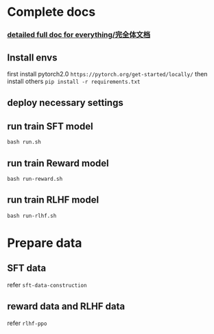 # Complete docs
### [detailed full doc for everything/完全体文档](`大模型“不完全”修炼手册——从训练、评测到应用搭建.pdf`)


## Install envs
first install pytorch2.0 `https://pytorch.org/get-started/locally/`
then install others
`pip install -r requirements.txt`

## deploy necessary settings


## run train SFT model

`bash run.sh`


## run train Reward model

`bash run-reward.sh`

## run train RLHF model

`bash run-rlhf.sh`



# Prepare data

## SFT data
refer `sft-data-construction`

## reward data and RLHF data

refer `rlhf-ppo`

